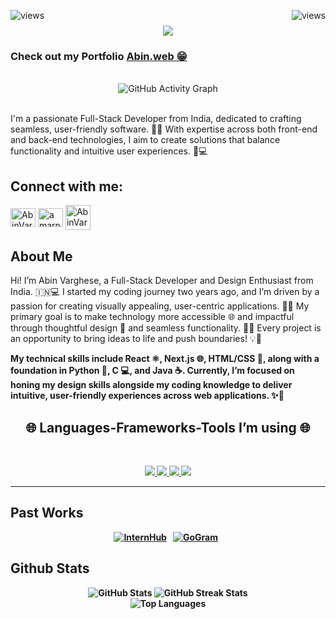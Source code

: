 <img align="right" src="https://wakatime.com/badge/user/f61bb49b-74df-42eb-86c0-8bbe389ae7d4.svg" alt="views" /><img align="left" src="https://komarev.com/ghpvc/?username=AbinVarghexe" alt="views" />

<h1 align="center"><img src="https://readme-typing-svg.herokuapp.com/?font=Cocogoose&weight=900&size=80&center=true&vCenter=true&width=1600&height=140&duration=6000&lines=Hai..!!+%F0%9F%91%8B+I%27m+Abin+Varghese" /></h1>

<h3><b>Check out my Portfolio</b> <a href="https://Abin-Varghese.tech">Abin.web 😁</a></h3>
<br/>

<div align="center">
  <img src="https://github-readme-activity-graph.vercel.app/graph?username=AbinVarghexe&theme=github-compact&height=300" alt="GitHub Activity Graph" />
</div>

<br/>

<p>I'm a passionate Full-Stack Developer from India, dedicated to crafting seamless, user-friendly software. 🎨📱 With expertise across both front-end and back-end technologies, I aim to create solutions that balance functionality and intuitive user experiences. 🚀💻</p>

<h2 align="left"><b>Connect with me:</b></h2>
<p align="left">
  <a href="https://x.com/ABIN_VARGHESE_2" target="blank"><img align="center" src="https://raw.githubusercontent.com/rahuldkjain/github-profile-readme-generator/master/src/images/icons/Social/twitter.svg" alt="AbinVarghexe" height="30" width="40" /></a>
  <a href="https://www.linkedin.com/in/toabinvarghese/" target="blank"><img align="center" src="https://raw.githubusercontent.com/rahuldkjain/github-profile-readme-generator/master/src/images/icons/Social/linked-in-alt.svg" alt="amarnathcdj" height="30" width="40" /></a>
  <a href="mailto:toabinvarghese" target="blank"><img align="center" src="https://img.icons8.com/fluency/48/email-open.png" alt="AbinVarghexe" height="40" width="40" /></a>
</p>

<h2><b>About Me</b></h2>
<p>Hi! I’m Abin Varghese, a Full-Stack Developer and Design Enthusiast from India. 🇮🇳💻 I started my coding journey two years ago, and I’m driven by a passion for creating visually appealing, user-centric applications. 🎨✨ My primary goal is to make technology more accessible 🌐 and impactful through thoughtful design 🎯 and seamless functionality. 🚀📱 Every project is an opportunity to bring ideas to life and push boundaries! 💡🔧</b></p>
<p><b>My technical skills include React ⚛️, Next.js 🌐, HTML/CSS 🎨, along with a foundation in Python 🐍, C 💻, and Java ☕. Currently, I’m focused on honing my design skills alongside my coding knowledge to deliver intuitive, user-friendly experiences across web applications. ✨📱</p>

<h2 align="center"><b>🌐 Languages-Frameworks-Tools I’m using 🌐</b></h2>
<br/>

<p align="center">
  <a href="https://skillicons.dev">
    <img src="https://skillicons.dev/icons?i=git,c,github,react,nextjs,python,java,unity" />
    <img src="https://skillicons.dev/icons?i=unreal,blender,figma,ps,ae,pr,ai,md" />
    <img src="https://skillicons.dev/icons?i=vscode,js,html,tailwind,css,sass,mongodb,vercel" />
    <img src="https://skillicons.dev/icons?i=express,bootstrap,npm,nodejs,redux,ts,threejs,linux" />
  </a>
</p>

<hr>

<div align='center'>
<h2 align="left"><b>Past Works</b></h2>

[![InternHub](https://github-readme-stats-alpha-snowy-32.vercel.app/api/pin/?username=AbinVarghexe&repo=intern-hub&theme=dark&hide_border=true)](https://github.com/AbinVarghexe/intern-hub) &nbsp;
[![GoGram](https://github-readme-stats-alpha-snowy-32.vercel.app/api/pin/?username=AbinVarghexe&repo=ABINFLIX&theme=dark&hide_border=true)](https://github.com/AbinVarghexe/ABINFLIX) &nbsp;

<h2 align="left"><b>Github Stats</b></h2>

<img src="https://github-readme-stats-alpha-snowy-32.vercel.app/api?username=AbinVarghexe&show_icons=true&theme=transparent&hide_border=true&count_private=true&include_all_commits=true" alt="GitHub Stats">
<img src="https://github-readme-streak-stats.herokuapp.com/?user=AbinVarghexe&theme=dark&hide_border=true" alt="GitHub Streak Stats"><br/>
<img src="https://github-readme-stats-alpha-snowy-32.vercel.app/api/top-langs/?username=AbinVarghexe&theme=dark&include_all_commits=true&count_private=true&layout=compact&langs_count=10&hide_border=true" alt="Top Languages">
</div>
